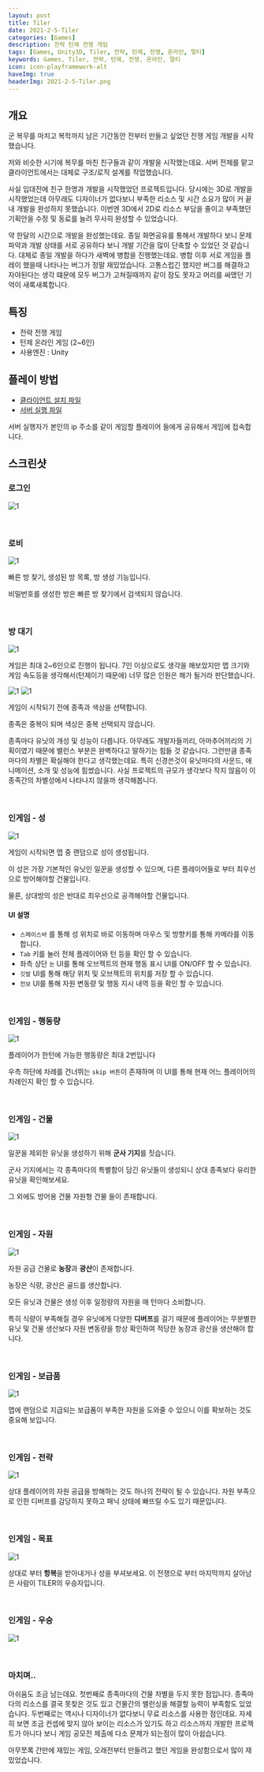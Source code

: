 ```yaml
---
layout: post
title: Tiler
date: 2021-2-5-Tiler
categories: [Games]
description: 전략 턴제 전쟁 게임
tags: [Games, Unity3D, Tiler, 전략, 턴제, 전쟁, 온라인, 멀티]
keywords: Games, Tiler, 전략, 턴제, 전쟁, 온라인, 멀티
icon: icon-playframework-alt
haveImg: true
headerImg: 2021-2-5-Tiler.png
---
```


## 개요
군 복무를 마치고 복학까지 남은 기간동안 전부터 만들고 싶었던 전쟁 게임 개발을 시작했습니다.

저와 비슷한 시기에 복무를 마친 친구들과 같이 개발을 시작했는데요. 서버 전체를 맡고 클라이언트에서는 대체로 구조/로직 설계를 작업했습니다.

사실 입대전에 친구 한명과 개발을 시작했었던 프로젝트입니다. 당시에는 3D로 개발을 시작했었는데 아무래도 디자이너가 없다보니 부족한 리소스 및 시간 소요가 많이 커 끝내 개발을 완성하지 못했습니다. 이번엔 3D에서 2D로 리소스 부담을 줄이고 부족했던 기획안을 수정 및 동료를 늘려 무사히 완성할 수  있었습니다.

약 한달의 시간으로 개발을 완성했는데요. 종일 화면공유를 통해서 개발하다 보니 문제 파악과 개발 상태를 서로 공유하다 보니 개발 기간을 많이 단축할 수 있었던 것 같습니다. 대체로 종일 개발을 하다가 새벽에 병합을 진행했는데요. 병합 이후 서로 게임을 플레이 했을때 나타나는 버그가 정말 재밌었습니다. 고통스럽긴 했지만 버그를 해결하고 자야된다는 생각 떄문에 모두 버그가 고쳐질때까지 같이 잠도 못자고 머리를 싸맸던 기억이 새록새록합니다. 


## 특징
- 전략 전쟁 게임
- 턴제 온라인 게임 (2~6인)
- 사용엔진 : Unity

## 플레이 방법
- [클라이언트 설치 파일](https://github.com/DailyGreen/Tiler-Client/releases)
- [서버 실행 파일](https://github.com/DailyGreen/Tiler-Server/releases)

서버 실행자가 본인의 ip 주소를 같이 게임할 플레이어 들에게 공유해서 게임에 접속합니다.

## 스크린샷
### 로그인
![1](/assets/img/2021-2-5-Tiler/1.png)

<br/>

### 로비
![1](/assets/img/2021-2-5-Tiler/4.png)

빠른 방 찾기, 생성된 방 목록, 방 생성 기능입니다.

비밀번호를 생성한 방은 빠른 방 찾기에서 검색되지 않습니다.

<br/>

### 방 대기
![1](/assets/img/2021-2-5-Tiler/5.png)

게임은 최대 2~6인으로 진행이 됩니다.
7인 이상으로도 생각을 해보았지만 맵 크기와 게임 속도등을 생각해서(턴제이기 때문에) 너무 많은 인원은 해가 될거라 판단했습니다.

![1](/assets/img/2021-2-5-Tiler/6.png)
![1](/assets/img/2021-2-5-Tiler/7.png)

게임이 시작되기 전에 종족과 색상을 선택합니다.

종족은 중복이 되며 색상은 중복 선택되지 않습니다.

종족마다 유닛의 개성 및 성능이 다릅니다. 아무래도 개발자들끼리, 아마추어끼리의 기획이였기 때문에 밸런스 부분은 완벽하다고 말하기는 힘들 것 같습니다.
그런만큼 종족마다의 차별은 확실해야 한다고 생각했는데요. 특히 신경쓴것이 유닛마다의 사운드, 애니메이션, 소개 및 성능에 힘썼습니다. 사실 프로젝트의 규모가 생각보다 작지 않음이 이 종족간의 차별성에서 나타나지 않을까 생각해봅니다.


<br/>

### 인게임 - 성
![1](/assets/img/2021-2-5-Tiler/9.png)

게임이 시작되면 맵 중 랜덤으로 성이 생성됩니다.

이 성은 가장 기본적인 유닛인 일꾼을 생성할 수 있으며, 다른 플레이어들로 부터 최우선으로 방어해야할 건물입니다.

물론, 상대방의 성은 반대로 최우선으로 공격해야할 건물입니다.

#### UI 설명
- `스페이스바` 를 통해 성 위치로 바로 이동하며 마우스 및 방향키를 통해 카메라를 이동합니다.
- `Tab` 키를 눌러 전체 플레이어와 턴 등을 확인 할 수 있습니다.
- 좌측 상단 `눈` UI를 통해 오브젝트의 현재 행동 표시 UI를 ON/OFF 할 수 있습니다.
- `깃발` UI를 통해 해당 위치 및 오브젝트의 위치를 저장 할 수 있습니다.
- `전보` UI를 통해 자원 변동량 및 행동 지시 내역 등을 확인 할 수 있습니다.


<br/>

### 인게임 - 행동량
![1](/assets/img/2021-2-5-Tiler/10.png)

플레이어가 한턴에 가능한 행동량은 최대 2번입니다

우측 하단에 차례를 건너뛰는 `skip 버튼`이 존재하며 이 UI를 통해 현재 어느 플레이어의 차례인지 확인 할 수 있습니다.


<br/>

### 인게임 - 건물
![1](/assets/img/2021-2-5-Tiler/13.png)

일꾼을 제외한 유닛을 생성하기 위해 **군사 기지**를 짓습니다.

군사 기지에서는 각 종족마다의 특별함이 담긴 유닛들이 생성되니 상대 종족보다 유리한 유닛을 확인해보세요.

그 외에도 방어용 건물 자원형 건물 들이 존재합니다.


<br/>

### 인게임 - 자원
![1](/assets/img/2021-2-5-Tiler/14.png)

자원 공급 건물로 **농장**과 **광산**이 존재합니다.

농장은 식량, 광산은 골드를 생산합니다.

모든 유닛과 건물은 생성 이후 일정량의 자원을 매 턴마다 소비합니다.

특히 식량이 부족해질 경우 유닛에게 다양한 **디버프**를 걸기 때문에 플레이어는 무분별한 유닛 및 건물 생산보다 자원 변동량을 항상 확인하여 적당한 농장과 광산을 생산해야 합니다.


<br/>

### 인게임 - 보급품
![1](/assets/img/2021-2-5-Tiler/15.png)

맵에 랜덤으로 지급되는 보급품이 부족한 자원을 도와줄 수 있으니 이를 확보하는 것도 중요해 보입니다.


<br/>

### 인게임 - 전략
![1](/assets/img/2021-2-5-Tiler/18.png)

상대 플레이어의 자원 공급을 방해하는 것도 하나의 전략이 될 수 있습니다.
자원 부족으로 인한 디버프를 감당하지 못하고 패닉 상태에 빠뜨릴 수도 있기 때문입니다.


<br/>

### 인게임 - 목표
![1](/assets/img/2021-2-5-Tiler/20.png)

상대로 부터 **항복**을  받아내거나 성을 부셔보세요. 이 전쟁으로 부터 마지막까지 살아남은 사람이 TILER의 우승자입니다.


<br/>

### 인게임 - 우승
![1](/assets/img/2021-2-5-Tiler/22.png)


<br/>

### 마치며..
아쉬움도 조금 남는데요. 
첫번째로 종족마다의 건물 차별을 두지 못한 점입니다. 
종족마다의 리소스를 결국 못찾은 것도 있고 건물간의 밸런싱을 해결할 능력이 부족함도 있었습니다.
두번째로는 역시나 디자이너가 없다보니 무료 리소스를 사용한 점인데요.
자세히 보면 조금 컨셉에 맞지 않아 보이는 리소스가 있기도 하고 리소스까지 개발한 프로젝트가 아니다 보니 게임 공모전 제출에 다소 문제가 되는점이 많이 아쉽습니다.

아무쪼록 간만에 재밌는 게임, 오래전부터 만들려고 했던 게임을 완성함으로서 많이 재밌었습니다.

